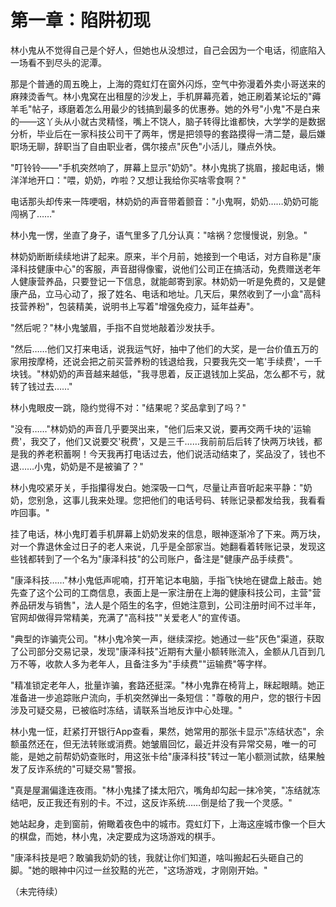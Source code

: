 # 第一章：陷阱初现

林小鬼从不觉得自己是个好人，但她也从没想过，自己会因为一个电话，彻底陷入一场看不到尽头的泥潭。

那是个普通的周五晚上，上海的霓虹灯在窗外闪烁，空气中弥漫着外卖小哥送来的麻辣烫香气。林小鬼窝在出租屋的沙发上，手机屏幕亮着，她正刷着某论坛的"薅羊毛"帖子，琢磨着怎么用最少的钱搞到最多的优惠券。她的外号"小鬼"不是白来的——这丫头从小就古灵精怪，嘴上不饶人，脑子转得比谁都快，大学学的是数据分析，毕业后在一家科技公司干了两年，愣是把领导的套路摸得一清二楚，最后嫌职场无聊，辞职当了自由职业者，偶尔接点"灰色"小活儿，赚点外快。

"叮铃铃——"手机突然响了，屏幕上显示"奶奶"。林小鬼挑了挑眉，接起电话，懒洋洋地开口："喂，奶奶，咋啦？又想让我给你买啥零食啊？"

电话那头却传来一阵哽咽，林奶奶的声音带着颤音："小鬼啊，奶奶……奶奶可能闯祸了……"

林小鬼一愣，坐直了身子，语气里多了几分认真："啥祸？您慢慢说，别急。"

林奶奶断断续续地讲了起来。原来，半个月前，她接到一个电话，对方自称是"康泽科技健康中心"的客服，声音甜得像蜜，说他们公司正在搞活动，免费赠送老年人健康营养品，只要登记一下信息，就能邮寄到家。林奶奶一听是免费的，又是健康产品，立马心动了，报了姓名、电话和地址。几天后，果然收到了一小盒"高科技营养粉"，包装精美，说明书上写着"增强免疫力，延年益寿"。

"然后呢？"林小鬼皱眉，手指不自觉地敲着沙发扶手。

"然后……他们又打来电话，说我运气好，抽中了他们的大奖，是一台价值五万的家用按摩椅，还说会把之前买营养粉的钱退给我，只要我先交一笔'手续费'，一千块钱。"林奶奶的声音越来越低，"我寻思着，反正退钱加上奖品，怎么都不亏，就转了钱过去……"

林小鬼眼皮一跳，隐约觉得不对："结果呢？奖品拿到了吗？"

"没有……"林奶奶的声音几乎要哭出来，"他们后来又说，要再交两千块的'运输费'，我交了，他们又说要交'税费'，又是三千……我前前后后转了快两万块钱，都是我的养老积蓄啊！今天我再打电话过去，他们说活动结束了，奖品没了，钱也不退……小鬼，奶奶是不是被骗了？"

林小鬼咬紧牙关，手指攥得发白。她深吸一口气，尽量让声音听起来平静："奶奶，您别急，这事儿我来处理。您把他们的电话号码、转账记录都发给我，我看看咋回事。"

挂了电话，林小鬼盯着手机屏幕上奶奶发来的信息，眼神逐渐冷了下来。两万块，对一个靠退休金过日子的老人来说，几乎是全部家当。她翻看着转账记录，发现这些钱都转到了一个名为"康泽科技"的公司账户，备注是"健康产品手续费"。

"康泽科技……"林小鬼低声呢喃，打开笔记本电脑，手指飞快地在键盘上敲击。她先查了这个公司的工商信息，表面上是一家注册在上海的健康科技公司，主营"营养品研发与销售"，法人是个陌生的名字，但她注意到，公司注册时间不过半年，官网却做得异常精美，充满了"高科技""关爱老人"的宣传语。

"典型的诈骗壳公司。"林小鬼冷笑一声，继续深挖。她通过一些"灰色"渠道，获取了公司部分交易记录，发现"康泽科技"近期有大量小额转账流入，金额从几百到几万不等，收款人多为老年人，且备注多为"手续费""运输费"等字样。

"精准锁定老年人，批量诈骗，套路还挺深。"林小鬼靠在椅背上，眯起眼睛。她正准备进一步追踪账户流向，手机突然弹出一条短信："尊敬的用户，您的银行卡因涉及可疑交易，已被临时冻结，请联系当地反诈中心处理。"

林小鬼一怔，赶紧打开银行App查看，果然，她常用的那张卡显示"冻结状态"，余额虽然还在，但无法转账或消费。她皱眉回忆，最近并没有异常交易，唯一的可能，是她之前帮奶奶查账时，用这张卡给"康泽科技"转过一笔小额测试款，结果触发了反诈系统的"可疑交易"警报。

"真是屋漏偏逢连夜雨。"林小鬼揉了揉太阳穴，嘴角却勾起一抹冷笑，"冻结就冻结吧，反正我还有别的卡。不过，这反诈系统……倒是给了我一个灵感。"

她站起身，走到窗前，俯瞰着夜色中的城市。霓虹灯下，上海这座城市像一个巨大的棋盘，而她，林小鬼，决定要成为这场游戏的棋手。

"康泽科技是吧？敢骗我奶奶的钱，我就让你们知道，啥叫搬起石头砸自己的脚。"她的眼神中闪过一丝狡黠的光芒，"这场游戏，才刚刚开始。"

（未完待续） 